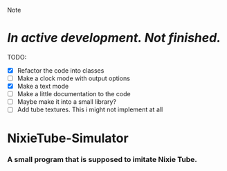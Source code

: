 > [!NOTE]
> # ***In active development. Not finished.***
> TODO:
> - [X] Refactor the code into classes
> - [ ] Make a clock mode with output options
> - [X] Make a text mode
> - [ ] Make a little documentation to the code
> - [ ] Maybe make it into a small library?
> - [ ] Add tube textures. This i might not implement at all

# NixieTube-Simulator
### A small program that is supposed to imitate Nixie Tube.

